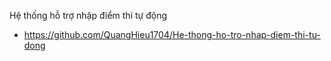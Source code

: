 Hệ thống hỗ trợ nhập điểm thi tự động 

- https://github.com/QuangHieu1704/He-thong-ho-tro-nhap-diem-thi-tu-dong
